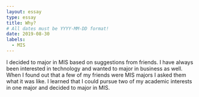 ```yaml
---
layout: essay
type: essay
title: Why?
# All dates must be YYYY-MM-DD format!
date: 2019-08-30
labels:
  - MIS
---
```


I decided to major in MIS based on suggestions from friends.  I have always been interested in technology and wanted to major in business as well.  When I found out that a few of my friends were MIS majors I asked them what it was like.  I learned that I could pursue two of my academic interests in one major and decided to major in MIS.

